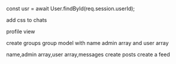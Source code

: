 const usr = await User.findById(req.session.userId);

add css to chats

profile view






create groups
group model with name admin array and user array

name,admin array,user array,messages
create posts
create a feed

